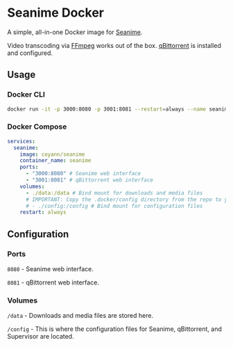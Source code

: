 # Seanime Docker

A simple, all-in-one Docker image for [Seanime](https://seanime.rahim.app/).

Video transcoding via [FFmpeg](https://ffmpeg.org/) works out of the box.
[qBittorrent](https://www.qbittorrent.org/) is installed and configured.

## Usage

### Docker CLI

```bash
docker run -it -p 3000:8080 -p 3001:8081 --restart=always --name seanime coyann/seanime
```

### Docker Compose

```yaml
services:
  seanime:
    image: coyann/seanime
    container_name: seanime
    ports:
      - "3000:8080" # Seanime web interface
      - "3001:8081" # qBittorrent web interface
    volumes:
      - ./data:/data # Bind mount for downloads and media files
      # IMPORTANT: Copy the .docker/config directory from the repo to your host before using this bind mount.
      # - ./config:/config # Bind mount for configuration files
    restart: always
```

## Configuration

### Ports

`8080` - Seanime web interface.

`8081` - qBittorrent web interface.

### Volumes

`/data` - Downloads and media files are stored here.

`/config` - This is where the configuration files for Seanime, qBittorrent, and Supervisor are located.
